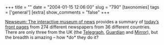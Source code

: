 +++
title = ""
date = "2004-01-15 12:06:00"
slug = "790"
[taxonomies]
tags = ['general']
[extra]
show_comments = "false"
+++

[Newseum: The interactive museum of news](http://www.newseum.org/) provides a summary of [today’s front pages](http://www.newseum.org/todaysfrontpages/) from 274 different newspapers from 36 different countries. There are only three from the UK (the [Telegraph](http://www.telegraph.co.uk), [Guardian](http://www.guardian.co.uk) and [Mirror](http://www.mirror.co.uk/)), but the breadth is amazing – how \*do\* they do it?
